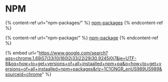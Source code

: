 # NPM

{% content-ref url="npm-packages/" %}
[npm-packages](npm-packages/)
{% endcontent-ref %}

{% content-ref url="npm-package/" %}
[npm-package](npm-package/)
{% endcontent-ref %}

{% embed url="https://www.google.com/search?aqs=chrome.1.69i57j33i10i160l2j33i22i29i30.9245j0j7&ie=UTF-8&oq=how+to+get+versions+of+all+instaalled+npm+pa&q=how+to+get+versions+of+all+instaalled+npm+packages&rlz=1C1ONGR_enUS989US989&sourceid=chrome" %}
